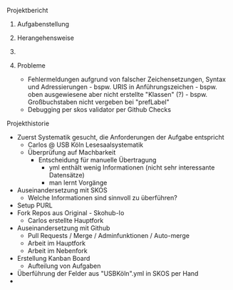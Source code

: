 Projektbericht



1. Aufgabenstellung

2. Herangehensweise
3. 
4. Probleme
   - Fehlermeldungen aufgrund von falscher Zeichensetzungen, Syntax und Adressierungen
         - bspw. URIS in Anführungszeichen
         - bspw. oben ausgewiesene aber nicht erstellte "Klassen" (?)
         - bspw. Großbuchstaben nicht vergeben bei "prefLabel"
   - Debugging per skos validator per Github Checks


Projekthistorie
- Zuerst Systematik gesucht, die Anforderungen der Aufgabe entspricht
    - Carlos @ USB Köln Lesesaalsystematik
    - Überprüfung auf Machbarkeit
       - Entscheidung für manuelle Übertragung
           - yml enthält wenig Informationen (nicht sehr interessante Datensätze)
           - man lernt Vorgänge
- Auseinandersetzung mit SKOS
    - Welche Informationen sind sinnvoll zu überführen?
- Setup PURL
- Fork Repos aus Original - Skohub-Io
  - Carlos erstellte Hauptfork
- Auseinandersetzung mit Github
    - Pull Requests / Merge / Adminfunktionen / Auto-merge
    - Arbeit im Hauptfork
    - Arbeit im Nebenfork
- Erstellung Kanban Board
    - Aufteilung von Aufgaben
- Überführung der Felder aus "USBKöln".yml in SKOS per Hand
- 
